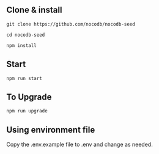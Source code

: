 ## Clone & install
```
git clone https://github.com/nocodb/nocodb-seed

cd nocodb-seed 

npm install
```

## Start
```
npm run start
```

## To Upgrade
```
npm run upgrade
```

## Using environment file
Copy the .env.example file to .env and change as needed.
